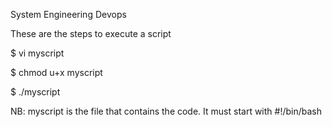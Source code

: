 System Engineering Devops

These are the steps to execute a script

$ vi myscript

$ chmod u+x myscript

$ ./myscript

NB: myscript is the file that contains the code. It must start with #!/bin/bash
